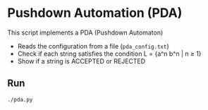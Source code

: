 # Pushdown Automation (PDA)

This script implements a PDA (Pushdown Automaton)

- Reads the configuration from a file (`pda_config.txt`)
- Check if each string satisfies the condition L = {a^n b^n | n ≥ 1}
- Show if a string is ACCEPTED or REJECTED

## Run
`./pda.py`